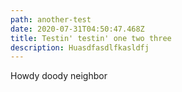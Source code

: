 ```yaml
---
path: another-test
date: 2020-07-31T04:50:47.468Z
title: Testin' testin' one two three
description: Huasdfasdlfkasldfj
---
```

Howdy doody neighbor